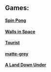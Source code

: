 ## Games:

#### [Spin Pong](pages/spinpong/spinpong.html)

#### [Walls in Space](pages/walls_in_space/walls_in_space.html)

#### [Tourist](pages/tourist/tourist.html)

#### [matte-grey](pages/matte-grey/matte-grey.html)

#### [A Land Down Under](pages/a_land_down_under/a_land_down_under.html)
